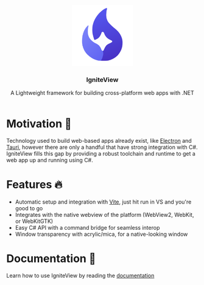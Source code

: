 <a id="readme-top"></a>

<br />
<div align="center">
  <a href="https://github.com/SamsidParty/IgniteView">
    <img src="./IgniteView.Documentation/static/Logos/IgniteViewLarge.png" alt="IgniteView" width="160" height="160">
  </a>

  <h3 align="center">IgniteView</h3>
  <p align="center">
    A Lightweight framework for building cross-platform web apps with .NET
    <br />
    <br />
  </p>
</div>

# Motivation 🧁
Technology used to build web-based apps already exist, like [Electron](https://www.electronjs.org/) and [Tauri](https://v2.tauri.app/), however there are only a handful that have strong integration with C#.
IgniteView fills this gap by providing a robust toolchain and runtime to get a web app up and running using C#.

# Features 🔥
- Automatic setup and integration with [Vite](https://vite.dev/), just hit run in VS and you're good to go
- Integrates with the native webview of the platform (WebView2, WebKit, or WebKitGTK)
- Easy C# API with a command bridge for seamless interop
- Window transparency with acrylic/mica, for a native-looking window

# Documentation 📖
Learn how to use IgniteView by reading the [documentation](https://samsidparty.github.io/IgniteView/docs/category/quick-start)
